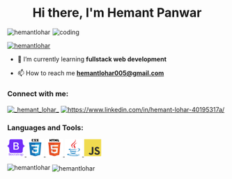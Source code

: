 <h1 align="center">Hi there, I'm Hemant Panwar</h1>
<!-- <h3 align="center">A passionate developer from India</h3> -->
<img align="right" alt="coding" width="400" src="https://cdn.dribbble.com/users/1162077/screenshots/3848914/programmer.gif">

<p align="left"> <img src="https://komarev.com/ghpvc/?username=hemantlohar&label=Profile%20views&color=0e75b6&style=flat" alt="hemantlohar" /> </p>

<p align="left"> <a href="https://github.com/ryo-ma/github-profile-trophy"><img src="https://github-profile-trophy.vercel.app/?username=hemantlohar" alt="hemantlohar" /></a> </p>

- 🌱 I’m currently learning **fullstack web development**

- 📫 How to reach me **hemantlohar005@gmail.com**

<h3 align="left">Connect with me:</h3>
<p align="left">
<a href="https://twitter.com/_hemant_lohar_" target="blank"><img align="center" src="https://raw.githubusercontent.com/rahuldkjain/github-profile-readme-generator/master/src/images/icons/Social/twitter.svg" alt="_hemant_lohar_" height="30" width="40" /></a>
<a href="https://linkedin.com/in/https://www.linkedin.com/in/hemant-lohar-40195317a/" target="blank"><img align="center" src="https://raw.githubusercontent.com/rahuldkjain/github-profile-readme-generator/master/src/images/icons/Social/linked-in-alt.svg" alt="https://www.linkedin.com/in/hemant-lohar-40195317a/" height="30" width="40" /></a>
</p>

<h3 align="left">Languages and Tools:</h3>
<p align="left"> <a href="https://getbootstrap.com" target="_blank" rel="noreferrer"> <img src="https://raw.githubusercontent.com/devicons/devicon/master/icons/bootstrap/bootstrap-plain-wordmark.svg" alt="bootstrap" width="40" height="40"/> </a> <a href="https://www.w3schools.com/css/" target="_blank" rel="noreferrer"> <img src="https://raw.githubusercontent.com/devicons/devicon/master/icons/css3/css3-original-wordmark.svg" alt="css3" width="40" height="40"/> </a> <a href="https://www.w3.org/html/" target="_blank" rel="noreferrer"> <img src="https://raw.githubusercontent.com/devicons/devicon/master/icons/html5/html5-original-wordmark.svg" alt="html5" width="40" height="40"/> </a> <a href="https://www.java.com" target="_blank" rel="noreferrer"> <img src="https://raw.githubusercontent.com/devicons/devicon/master/icons/java/java-original.svg" alt="java" width="40" height="40"/> </a> <a href="https://developer.mozilla.org/en-US/docs/Web/JavaScript" target="_blank" rel="noreferrer"> <img src="https://raw.githubusercontent.com/devicons/devicon/master/icons/javascript/javascript-original.svg" alt="javascript" width="40" height="40"/> </a> </p>

<p><img align="left" src="https://github-readme-stats.vercel.app/api/top-langs?username=hemantlohar&show_icons=true&locale=en&layout=compact" alt="hemantlohar" /></p>

<p>&nbsp;<img align="center" src="https://github-readme-stats.vercel.app/api?username=hemantlohar&show_icons=true&locale=en" alt="hemantlohar" /></p>

